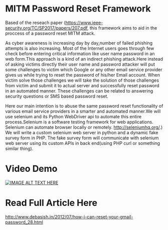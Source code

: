 MITM Password Reset Framework
========================================================


Based of the reseach paper (https://www.ieee-security.org/TC/SP2017/papers/207.pdf, this framework aims to aid in the proccess of a password reset MITM attack.

As cyber awareness is increasing day by day,number of failed phishing attempts is also increasing. Most of the Internet users goes through few check before entering critical information like user name password in an web form.This approach is a kind of an indirect phishing attack.Here instead of asking victims directly their user name and password attacker will put some challenges to victim which Google or any other email service provider gives us while trying to reset the password of his/her Email account. When victim solve those challenges we will take the solution of those challenges from victim and submit it to actual server and successfully reset password in an automated manner. These challenges can be related to answering security questions or SMS based password reset.

Here our main intention is to abuse the same password reset functionality of various email service providers in a smarter and automated manner.We will use selenium and its Python WebDriver api to automate this entire process.Selenium is a software testing framework for web applications. Selenium can automate browser locally or remotely. http://seleniumhq.org/.) We will write a custom selenium web server in python and a dynamic fake survey form in PHP. The fake survey form will communicate with selenium web server using its custom APIs in back end(using PHP curl or something similar thing).

Video Demo
==========

[![IMAGE ALT TEXT HERE](http://edudemic.com/wp-content/uploads/2013/01/youtube.png)](http://www.youtube.com/watch?v=lXNGeURi3hA)

Read Full Article Here
=======================

http://www.debasish.in/2012/07/how-i-can-reset-your-gmail-password_28.html
